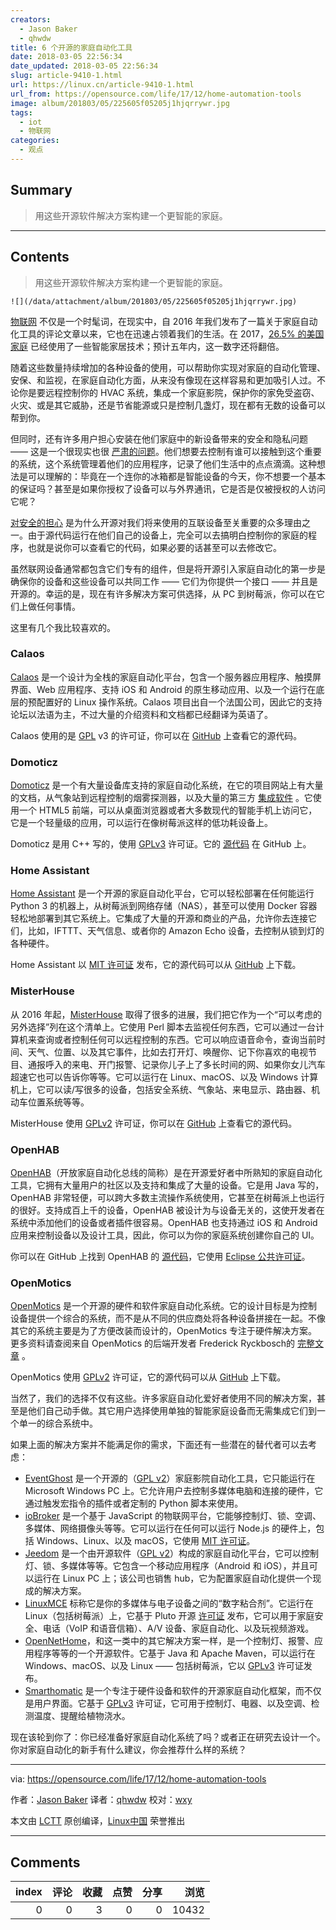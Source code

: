 ```yaml
---
creators:
  - Jason Baker
  - qhwdw
title: 6 个开源的家庭自动化工具
date: 2018-03-05 22:56:34
date_updated: 2018-03-05 22:56:34
slug: article-9410-1.html
url: https://linux.cn/article-9410-1.html
url_from: https://opensource.com/life/17/12/home-automation-tools
image: album/201803/05/225605f05205j1hjqrrywr.jpg
tags:
  - iot
  - 物联网
categories:
  - 观点
---
```


## Summary

> 用这些开源软件解决方案构建一个更智能的家庭。

***

<!-- more -->

## Contents

> 
> 用这些开源软件解决方案构建一个更智能的家庭。
> 
> 
> 

`![](/data/attachment/album/201803/05/225605f05205j1hjqrrywr.jpg)`

[物联网](https://opensource.com/resources/internet-of-things) 不仅是一个时髦词，在现实中，自 2016 年我们发布了一篇关于家庭自动化工具的评论文章以来，它也在迅速占领着我们的生活。在 2017，[26.5% 的美国家庭](https://www.statista.com/outlook/279/109/smart-home/united-states) 已经使用了一些智能家居技术；预计五年内，这一数字还将翻倍。

随着这些数量持续增加的各种设备的使用，可以帮助你实现对家庭的自动化管理、安保、和监视，在家庭自动化方面，从来没有像现在这样容易和更加吸引人过。不论你是要远程控制你的 HVAC 系统，集成一个家庭影院，保护你的家免受盗窃、火灾、或是其它威胁，还是节省能源或只是控制几盏灯，现在都有无数的设备可以帮到你。

但同时，还有许多用户担心安装在他们家庭中的新设备带来的安全和隐私问题 —— 这是一个很现实也很 [严肃的问题](http://www.crn.com/slide-shows/internet-of-things/300089496/black-hat-2017-9-iot-security-threats-to-watch.htm)。他们想要去控制有谁可以接触到这个重要的系统，这个系统管理着他们的应用程序，记录了他们生活中的点点滴滴。这种想法是可以理解的：毕竟在一个连你的冰箱都是智能设备的今天，你不想要一个基本的保证吗？甚至是如果你授权了设备可以与外界通讯，它是否是仅被授权的人访问它呢？

[对安全的担心](https://opensource.com/business/15/5/why-open-source-means-stronger-security) 是为什么开源对我们将来使用的互联设备至关重要的众多理由之一。由于源代码运行在他们自己的设备上，完全可以去搞明白控制你的家庭的程序，也就是说你可以查看它的代码，如果必要的话甚至可以去修改它。

虽然联网设备通常都包含它们专有的组件，但是将开源引入家庭自动化的第一步是确保你的设备和这些设备可以共同工作 —— 它们为你提供一个接口 —— 并且是开源的。幸运的是，现在有许多解决方案可供选择，从 PC 到树莓派，你可以在它们上做任何事情。

这里有几个我比较喜欢的。

### Calaos

[Calaos](https://calaos.fr/en/) 是一个设计为全栈的家庭自动化平台，包含一个服务器应用程序、触摸屏界面、Web 应用程序、支持 iOS 和 Android 的原生移动应用、以及一个运行在底层的预配置好的 Linux 操作系统。Calaos 项目出自一个法国公司，因此它的支持论坛以法语为主，不过大量的介绍资料和文档都已经翻译为英语了。

Calaos 使用的是 [GPL](https://github.com/calaos/calaos-os/blob/master/LICENSE) v3 的许可证，你可以在 [GitHub](https://github.com/calaos) 上查看它的源代码。

### Domoticz

[Domoticz](https://domoticz.com/) 是一个有大量设备库支持的家庭自动化系统，在它的项目网站上有大量的文档，从气象站到远程控制的烟雾探测器，以及大量的第三方 [集成软件](https://www.domoticz.com/wiki/Integrations_and_Protocols) 。它使用一个 HTML5 前端，可以从桌面浏览器或者大多数现代的智能手机上访问它，它是一个轻量级的应用，可以运行在像树莓派这样的低功耗设备上。

Domoticz 是用 C++ 写的，使用 [GPLv3](https://github.com/domoticz/domoticz/blob/master/License.txt) 许可证。它的 [源代码](https://github.com/domoticz/domoticz) 在 GitHub 上。

### Home Assistant

[Home Assistant](https://home-assistant.io/) 是一个开源的家庭自动化平台，它可以轻松部署在任何能运行 Python 3 的机器上，从树莓派到网络存储（NAS），甚至可以使用 Docker 容器轻松地部署到其它系统上。它集成了大量的开源和商业的产品，允许你去连接它们，比如，IFTTT、天气信息、或者你的 Amazon Echo 设备，去控制从锁到灯的各种硬件。

Home Assistant 以 [MIT 许可证](https://github.com/home-assistant/home-assistant/blob/dev/LICENSE.md) 发布，它的源代码可以从 [GitHub](https://github.com/balloob/home-assistant) 上下载。

### MisterHouse

从 2016 年起，[MisterHouse](http://misterhouse.sourceforge.net/) 取得了很多的进展，我们把它作为一个“可以考虑的另外选择”列在这个清单上。它使用 Perl 脚本去监视任何东西，它可以通过一台计算机来查询或者控制任何可以远程控制的东西。它可以响应语音命令，查询当前时间、天气、位置、以及其它事件，比如去打开灯、唤醒你、记下你喜欢的电视节目、通报呼入的来电、开门报警、记录你儿子上了多长时间的网、如果你女儿汽车超速它也可以告诉你等等。它可以运行在 Linux、macOS、以及 Windows 计算机上，它可以读/写很多的设备，包括安全系统、气象站、来电显示、路由器、机动车位置系统等等。

MisterHouse 使用 [GPLv2](http://www.gnu.org/licenses/old-licenses/gpl-2.0.en.html) 许可证，你可以在 [GitHub](https://github.com/hollie/misterhouse) 上查看它的源代码。

### OpenHAB

[OpenHAB](http://www.openhab.org/)（开放家庭自动化总线的简称）是在开源爱好者中所熟知的家庭自动化工具，它拥有大量用户的社区以及支持和集成了大量的设备。它是用 Java 写的，OpenHAB 非常轻便，可以跨大多数主流操作系统使用，它甚至在树莓派上也运行的很好。支持成百上千的设备，OpenHAB 被设计为与设备无关的，这使开发者在系统中添加他们的设备或者插件很容易。OpenHAB 也支持通过 iOS 和 Android 应用来控制设备以及设计工具，因此，你可以为你的家庭系统创建你自己的 UI。

你可以在 GitHub 上找到 OpenHAB 的 [源代码](https://github.com/openhab/openhab)，它使用 [Eclipse 公共许可证](https://github.com/openhab/openhab/blob/master/LICENSE.TXT)。

### OpenMotics

[OpenMotics](https://www.openmotics.com/) 是一个开源的硬件和软件家庭自动化系统。它的设计目标是为控制设备提供一个综合的系统，而不是从不同的供应商处将各种设备拼接在一起。不像其它的系统主要是为了方便改装而设计的，OpenMotics 专注于硬件解决方案。更多资料请查阅来自 OpenMotics 的后端开发者 Frederick Ryckbosch的 [完整文章](https://opensource.com/life/14/12/open-source-home-automation-system-opemmotics) 。

OpenMotics 使用 [GPLv2](http://www.gnu.org/licenses/old-licenses/gpl-2.0.en.html) 许可证，它的源代码可以从 [GitHub](https://github.com/openmotics) 上下载。

当然了，我们的选择不仅有这些。许多家庭自动化爱好者使用不同的解决方案，甚至是他们自己动手做。其它用户选择使用单独的智能家庭设备而无需集成它们到一个单一的综合系统中。

如果上面的解决方案并不能满足你的需求，下面还有一些潜在的替代者可以去考虑：

* [EventGhost](http://www.eventghost.net/) 是一个开源的（[GPL v2](http://www.gnu.org/licenses/old-licenses/gpl-2.0.html)）家庭影院自动化工具，它只能运行在 Microsoft Windows PC 上。它允许用户去控制多媒体电脑和连接的硬件，它通过触发宏指令的插件或者定制的 Python 脚本来使用。
* [ioBroker](http://iobroker.net/) 是一个基于 JavaScript 的物联网平台，它能够控制灯、锁、空调、多媒体、网络摄像头等等。它可以运行在任何可以运行 Node.js 的硬件上，包括 Windows、Linux、以及 macOS，它使用 [MIT 许可证](https://github.com/ioBroker/ioBroker#license)。
* [Jeedom](https://www.jeedom.com/site/en/index.html) 是一个由开源软件（[GPL v2](http://www.gnu.org/licenses/old-licenses/gpl-2.0.html)）构成的家庭自动化平台，它可以控制灯、锁、多媒体等等。它包含一个移动应用程序（Android 和 iOS），并且可以运行在 Linux PC 上；该公司也销售 hub，它为配置家庭自动化提供一个现成的解决方案。
* [LinuxMCE](http://www.linuxmce.com/) 标称它是你的多媒体与电子设备之间的“数字粘合剂”。它运行在 Linux（包括树莓派）上，它基于 Pluto 开源 [许可证](http://wiki.linuxmce.org/index.php/License) 发布，它可以用于家庭安全、电话（VoIP 和语音信箱）、A/V 设备、家庭自动化、以及玩视频游戏。
* [OpenNetHome](http://opennethome.org/)，和这一类中的其它解决方案一样，是一个控制灯、报警、应用程序等等的一个开源软件。它基于 Java 和 Apache Maven，可以运行在 Windows、macOS、以及 Linux —— 包括树莓派，它以 [GPLv3](https://github.com/NetHome/NetHomeServer/blob/master/LICENSE) 许可证发布。
* [Smarthomatic](https://www.smarthomatic.org/) 是一个专注于硬件设备和软件的开源家庭自动化框架，而不仅是用户界面。它基于 [GPLv3](https://github.com/breaker27/smarthomatic/blob/develop/GPL3.txt) 许可证，它可用于控制灯、电器、以及空调、检测温度、提醒给植物浇水。

现在该轮到你了：你已经准备好家庭自动化系统了吗？或者正在研究去设计一个。你对家庭自动化的新手有什么建议，你会推荐什么样的系统？

---

via: <https://opensource.com/life/17/12/home-automation-tools>

作者：[Jason Baker](https://opensource.com/users/jason-baker) 译者：[qhwdw](https://github.com/qhwdw) 校对：[wxy](https://github.com/wxy)

本文由 [LCTT](https://github.com/LCTT/TranslateProject) 原创编译，[Linux中国](https://linux.cn/) 荣誉推出

***

## Comments


|   index |   评论 |   收藏 |   点赞 |   分享 |   浏览 |
|--------:|-------:|-------:|-------:|-------:|-------:|
|       0 |      0 |      3 |      0 |      0 |  10432 |
